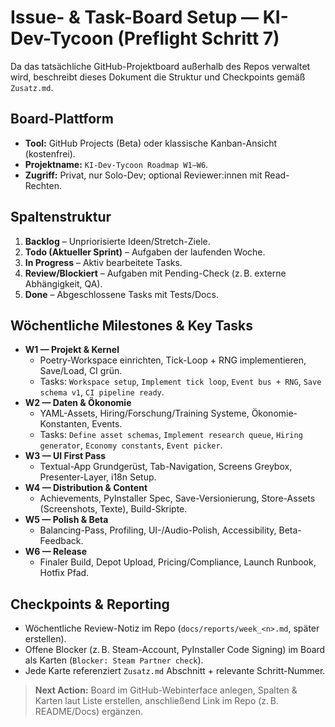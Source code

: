 # Issue- & Task-Board Setup — KI-Dev-Tycoon (Preflight Schritt 7)

Da das tatsächliche GitHub-Projektboard außerhalb des Repos verwaltet wird, beschreibt dieses Dokument die Struktur und Checkpoints gemäß `Zusatz.md`.

## Board-Plattform
- **Tool:** GitHub Projects (Beta) oder klassische Kanban-Ansicht (kostenfrei).
- **Projektname:** `KI-Dev-Tycoon Roadmap W1–W6`.
- **Zugriff:** Privat, nur Solo-Dev; optional Reviewer:innen mit Read-Rechten.

## Spaltenstruktur
1. **Backlog** – Unpriorisierte Ideen/Stretch-Ziele.
2. **Todo (Aktueller Sprint)** – Aufgaben der laufenden Woche.
3. **In Progress** – Aktiv bearbeitete Tasks.
4. **Review/Blockiert** – Aufgaben mit Pending-Check (z. B. externe Abhängigkeit, QA).
5. **Done** – Abgeschlossene Tasks mit Tests/Docs.

## Wöchentliche Milestones & Key Tasks
- **W1 — Projekt & Kernel**
  - Poetry-Workspace einrichten, Tick-Loop + RNG implementieren, Save/Load, CI grün.
  - Tasks: `Workspace setup`, `Implement tick loop`, `Event bus + RNG`, `Save schema v1`, `CI pipeline ready`.
- **W2 — Daten & Ökonomie**
  - YAML-Assets, Hiring/Forschung/Training Systeme, Ökonomie-Konstanten, Events.
  - Tasks: `Define asset schemas`, `Implement research queue`, `Hiring generator`, `Economy constants`, `Event picker`.
- **W3 — UI First Pass**
  - Textual-App Grundgerüst, Tab-Navigation, Screens Greybox, Presenter-Layer, i18n Setup.
- **W4 — Distribution & Content**
  - Achievements, PyInstaller Spec, Save-Versionierung, Store-Assets (Screenshots, Texte), Build-Skripte.
- **W5 — Polish & Beta**
  - Balancing-Pass, Profiling, UI-/Audio-Polish, Accessibility, Beta-Feedback.
- **W6 — Release**
  - Finaler Build, Depot Upload, Pricing/Compliance, Launch Runbook, Hotfix Pfad.

## Checkpoints & Reporting
- Wöchentliche Review-Notiz im Repo (`docs/reports/week_<n>.md`, später erstellen).
- Offene Blocker (z. B. Steam-Account, PyInstaller Code Signing) im Board als Karten (`Blocker: Steam Partner check`).
- Jede Karte referenziert `Zusatz.md` Abschnitt + relevante Schritt-Nummer.

> **Next Action:** Board im GitHub-Webinterface anlegen, Spalten & Karten laut Liste erstellen, anschließend Link im Repo (z. B. README/Docs) ergänzen.
